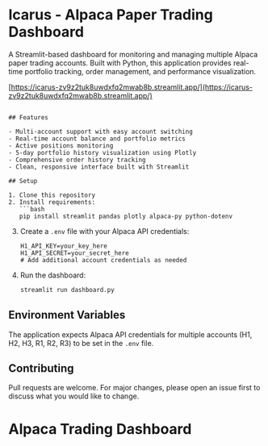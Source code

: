 # Icarus - Alpaca Paper Trading Dashboard

A Streamlit-based dashboard for monitoring and managing multiple Alpaca paper trading accounts. Built with Python, this application provides real-time portfolio tracking, order management, and performance visualization.

[https://icarus-zv9z2tuk8uwdxfq2mwab8b.streamlit.app/](https://icarus-zv9z2tuk8uwdxfq2mwab8b.streamlit.app/)
```

## Features

- Multi-account support with easy account switching
- Real-time account balance and portfolio metrics
- Active positions monitoring
- 5-day portfolio history visualization using Plotly
- Comprehensive order history tracking
- Clean, responsive interface built with Streamlit

## Setup

1. Clone this repository
2. Install requirements:
   ```bash
   pip install streamlit pandas plotly alpaca-py python-dotenv
   ```
3. Create a `.env` file with your Alpaca API credentials:
   ```
   H1_API_KEY=your_key_here
   H1_API_SECRET=your_secret_here
   # Add additional account credentials as needed
   ```
4. Run the dashboard:
   ```bash
   streamlit run dashboard.py
   ```

## Environment Variables

The application expects Alpaca API credentials for multiple accounts (H1, H2, H3, R1, R2, R3) to be set in the `.env` file.

## Contributing

Pull requests are welcome. For major changes, please open an issue first to discuss what you would like to change.
# Alpaca Trading Dashboard

